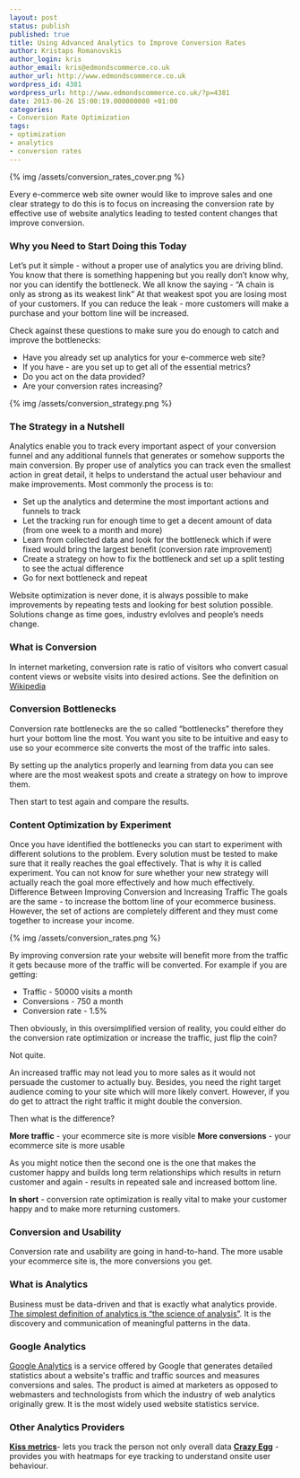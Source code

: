 ```yaml
---
layout: post
status: publish
published: true
title: Using Advanced Analytics to Improve Conversion Rates
author: Kristaps Romanovskis
author_login: kris
author_email: kris@edmondscommerce.co.uk
author_url: http://www.edmondscommerce.co.uk
wordpress_id: 4381
wordpress_url: http://www.edmondscommerce.co.uk/?p=4381
date: 2013-06-26 15:00:19.000000000 +01:00
categories:
- Conversion Rate Optimization
tags:
- optimization
- analytics
- conversion rates
---
```

{% img  /assets/conversion_rates_cover.png %}

Every e-commerce web site owner would like to improve sales and one clear strategy to do this is to focus on increasing the conversion rate by effective use of website analytics leading to tested content changes that improve conversion.

<h3>Why you Need to Start Doing this Today</h3>
Let’s put it simple - without a proper use of analytics you are driving blind. You know that there is something happening but you really don’t know why, nor you can identify the bottleneck. We all know the saying - “A chain is only as strong as its weakest link” At that weakest spot you are losing most of your customers. If you can reduce the leak - more customers will make a purchase and your bottom line will be increased. 

Check against these questions to make sure you do enough to catch and improve the bottlenecks:

<ul>
<li>Have you already set up analytics for your e-commerce web site? </li>
<li>If you have - are you set up to get all of the essential metrics? </li>
<li>Do you act on the data provided? </li>
<li>Are your conversion rates increasing?</li>
</ul>

{% img  /assets/conversion_strategy.png %}

<h3>The Strategy in a Nutshell</h3>
Analytics enable you to track every important aspect of your conversion funnel and any additional funnels that generates or somehow supports the main conversion. By proper use of analytics you can track even the smallest action in great detail, it helps to understand the actual user behaviour and make improvements. Most commonly the process is to:
<ul>
<li>Set up the analytics and determine the most important actions and funnels to track</li>
<li>Let the tracking run for enough time to get a decent amount of data (from one week to a month and more)</li>
<li>Learn from collected data and look for the bottleneck which if were fixed would bring the largest benefit (conversion rate improvement) </li>
<li>Create a strategy on how to fix the bottleneck and set up a split testing to see the actual difference</li>
<li>Go for next bottleneck and repeat</li>
</ul>
Website optimization is never done, it is always possible to make improvements by repeating tests and looking for best solution possible. Solutions change as time goes, industry evlolves and people’s needs change.

<h3>What is Conversion</h3>
In internet marketing, conversion rate is ratio of visitors who convert casual content views or website visits into desired actions. See the definition on <a href="http://en.wikipedia.org/wiki/Conversion_rate" target="_blank">Wikipedia</a>

<h3>Conversion Bottlenecks</h3>
Conversion rate bottlenecks are the so called “bottlenecks” therefore they hurt your bottom line the most. You want you site to be intuitive and easy to use so your ecommerce site converts the most of the traffic into sales. 

By setting up the analytics properly and learning from data you can see where are the most weakest spots and create a strategy on how to improve them.

Then start to test again and compare the results.

<h3>Content Optimization by Experiment</h3>
Once you have identified the bottlenecks you can start to experiment with different solutions to the problem. Every solution must be tested to make sure that it really reaches the goal effectively. That is why it is called experiment. You can not know for sure whether your new strategy will actually reach the goal more effectively and how much effectively. 
Difference Between Improving Conversion and Increasing Traffic
The goals are the same - to increase the bottom line of your ecommerce business. However, the set of actions are completely different and they must come together to increase your income.


{% img  /assets/conversion_rates.png %}


By improving conversion rate your website will benefit more from the traffic it gets because more of the traffic will be converted. For example if you are getting:
<ul>
<li>Traffic - 50000 visits a month</li>
<li>Conversions - 750 a month</li>
<li>Conversion rate - 1.5%</li>
</ul>
Then obviously, in this oversimplified version of reality, you could either do the conversion rate optimization or increase the traffic, just flip the coin?

Not quite.

An increased traffic may not lead you to more sales as it would not persuade the customer to actually buy. Besides, you need the right target audience coming to your site which will more likely convert. However, if you do get to attract the right traffic it might double the conversion. 

Then what is the difference?

<strong>More traffic</strong> - your ecommerce site is more visible
<strong>More conversions</strong> - your ecommerce site is more usable

As you might notice then the second one is the one that makes the customer happy and builds long term relationships which results in return customer and again - results in repeated sale and increased bottom line.

<strong>In short</strong> - conversion rate optimization is really vital to make your customer happy and to make more returning customers.

<h3>Conversion and Usability</h3>
Conversion rate and usability are going in hand-to-hand. The more usable your ecommerce site is, the more conversions you get.

<h3>What is Analytics</h3>
Business must be data-driven and that is exactly what analytics provide. <a href="http://en.wikipedia.org/wiki/Analytics" target="_blank">The simplest definition of analytics is “the science of analysis”</a>. It is the discovery and communication of meaningful patterns in the data. 

<h3>Google Analytics</h3>
<a href="http://www.google.co.uk/analytics/" target="_blank">Google Analytics</a> is a service offered by Google that generates detailed statistics about a website's traffic and traffic sources and measures conversions and sales. The product is aimed at marketers as opposed to webmasters and technologists from which the industry of web analytics originally grew. It is the most widely used website statistics service. 

<h3>Other Analytics Providers</h3>
<strong><a href="http://www.kissmetrics.com/why" target="_blank">Kiss metrics</a></strong>- lets you track the person not only overall data
<strong><a href="http://www.crazyegg.com/" target="_blank">Crazy Egg</a></strong> - provides you with heatmaps for eye tracking to understand onsite user behaviour.
